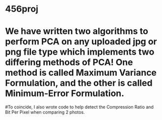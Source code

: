 # 456proj

# We have written two algorithms to perform PCA on any uploaded jpg or png file type which implements two differing methods of PCA! One method is called Maximum Variance Formulation, and the other is called Minimum-Error Formulation. 

#To coincide, I also wrote code to help detect the Compression Ratio and Bit Per Pixel when comparing 2 photos. 

